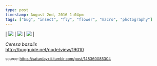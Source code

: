 ```yaml
---
type: post
timestamp: August 2nd, 2016 1:04pm
tags: ["bug", "insect", "fly", "flower", "macro", "photography"]
---
```


| <img src="https://saturdayxiii.github.io/media/148360085304_0.jpg"/> | <img src="https://saturdayxiii.github.io/media/148360085304_1.jpg"/> | <img src="https://saturdayxiii.github.io/media/148360085304_2.jpg"/> |

<i>Ceresa basalis</i><br/>
<a href="http://bugguide.net/node/view/19010" target="_blank">http://bugguide.net/node/view/19010</a>
 
  
<small>source: https://saturdayxiii.tumblr.com/post/148360085304</small>